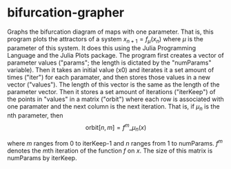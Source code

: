 # bifurcation-grapher
Graphs the bifurcation diagram of maps with one parameter. That is, this program plots the attractors of a system $x_{n+1}=f_{\mu}(x_{n})$ where $\mu$ is the parameter of this system.
It does this using the Julia Programming Language and the Julia Plots package. The program first creates a vector of parameter values ("params"; the length is dictated by the "numParams" variable). Then it takes an initial value (x0) and iterates it a set amount of times ("iter") for each paramater, and then stores those values in a new vector ("values"). The length of this vector is the same as the length of the parameter vector. Then it stores a set amount of iterations ("iterKeep") of the points in "values" in a matrix ("orbit") where each row is associated with one paramater and the next column is the next iteration. That is, if $\mu_{n}$ is the nth parameter, then $$\text{orbit}[n,m]=f^{m}\_{\mu_{n}}(x)$$

where $m$ ranges from 0 to iterKeep-1 and $n$ ranges from 1 to numParams. $f^{m}$ denotes the $m$th iteration of the function $f$ on $x$. The size of this matrix is numParams by iterKeep.

